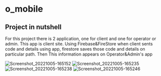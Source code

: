# o_mobile



## Project in nutshell

For this project there is 2 application, one for client and one for operator or admin.
This app is client site.
Using Firebase&FireStore when client sents code and details using app, firestore saves those code and details on particular path. 
Then This information appears on Operator&Admin's app



![Screenshot_20221005-165152](https://user-images.githubusercontent.com/92048454/194054254-bae05f1b-ed1c-40a5-8145-ce27c1bdfb2a.png)
![Screenshot_20221005-165235](https://user-images.githubusercontent.com/92048454/194054269-2360d56c-2d5d-48a2-aa6e-54d0bf8d4e1a.png)
![Screenshot_20221005-165238](https://user-images.githubusercontent.com/92048454/194054278-fd21820d-ad37-4fde-a4f8-1a6449ff5ad8.png)
![Screenshot_20221005-165246](https://user-images.githubusercontent.com/92048454/194054283-0688b1fd-8722-4ddd-9600-4bad6db5d55b.png)
